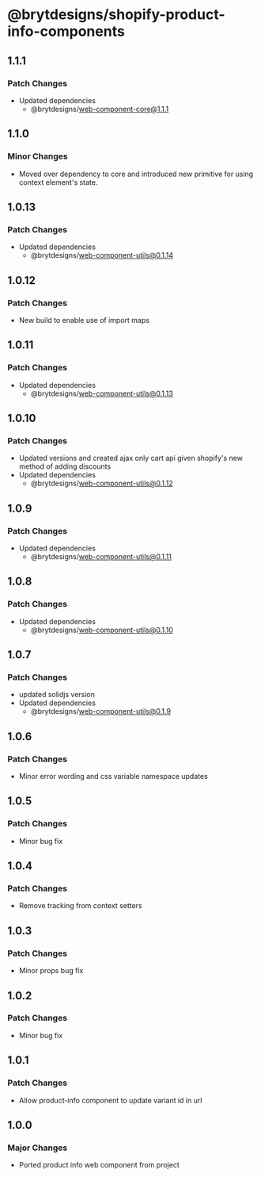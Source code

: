 # @brytdesigns/shopify-product-info-components

## 1.1.1

### Patch Changes

- Updated dependencies
  - @brytdesigns/web-component-core@1.1.1

## 1.1.0

### Minor Changes

- Moved over dependency to core and introduced new primitive for using context element's state.

## 1.0.13

### Patch Changes

- Updated dependencies
  - @brytdesigns/web-component-utils@0.1.14

## 1.0.12

### Patch Changes

- New build to enable use of import maps

## 1.0.11

### Patch Changes

- Updated dependencies
  - @brytdesigns/web-component-utils@0.1.13

## 1.0.10

### Patch Changes

- Updated versions and created ajax only cart api given shopify's new method of adding discounts
- Updated dependencies
  - @brytdesigns/web-component-utils@0.1.12

## 1.0.9

### Patch Changes

- Updated dependencies
  - @brytdesigns/web-component-utils@0.1.11

## 1.0.8

### Patch Changes

- Updated dependencies
  - @brytdesigns/web-component-utils@0.1.10

## 1.0.7

### Patch Changes

- updated solidjs version
- Updated dependencies
  - @brytdesigns/web-component-utils@0.1.9

## 1.0.6

### Patch Changes

- Minor error wording and css variable namespace updates

## 1.0.5

### Patch Changes

- Minor bug fix

## 1.0.4

### Patch Changes

- Remove tracking from context setters

## 1.0.3

### Patch Changes

- Minor props bug fix

## 1.0.2

### Patch Changes

- Minor bug fix

## 1.0.1

### Patch Changes

- Allow product-info component to update variant id in url

## 1.0.0

### Major Changes

- Ported product info web component from project
